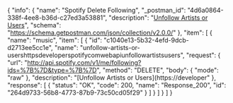 {
  "info": {
    "name": "Spotify Delete Following",
    "_postman_id": "4d6a0864-338f-4ee8-b36d-c27ed3a53881",
    "description": "[Unfollow Artists or Users](https://developer.spotify.com/web-api/unfollow-artists-users/)",
    "schema": "https://schema.getpostman.com/json/collection/v2.0.0/"
  },
  "item": [
    {
      "name": "music",
      "item": [
        {
          "id": "c1040e13-5b32-4efd-9dcb-d2713ee5cc1e",
          "name": "unfollow-artists-or-usershttpsdeveloperspotifycomwebapiunfollowartistsusers",
          "request": {
            "url": "http://api.spotify.com/v1/me/following?ids=%7B%7D&type=%7B%7D",
            "method": "DELETE",
            "body": {
              "mode": "raw"
            },
            "description": "[Unfollow Artists or Users](https://developer"
          },
          "response": [
            {
              "status": "OK",
              "code": 200,
              "name": "Response_200",
              "id": "264d9733-56b8-4773-87b9-73c50cd05f29"
            }
          ]
        }
      ]
    }
  ]
}
